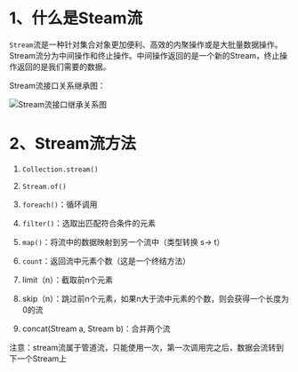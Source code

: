 # 1、什么是Steam流

`Stream`流是一种针对集合对象更加便利、高效的内聚操作或是大批量数据操作。Stream流分为中间操作和终止操作。中间操作返回的是一个新的Stream，终止操作返回的是我们需要的数据。

Stream流接口关系继承图：

![Stream流接口继承关系图](E:\学习资料\个人技术成长\Java8\Stream流\图片\Stream流接口继承关系图.png)

# 2、Stream流方法

1. `Collection.stream()`

2. `Stream.of()`
3. `foreach()`：循环调用
4. `filter()`：选取出匹配符合条件的元素
5. `map()`：将流中的数据映射到另一个流中（类型转换 s-> t）
6. `count`：返回流中元素个数（这是一个终结方法）
7. limit（n）：截取前n个元素
8. skip（n）：跳过前n个元素，如果n大于流中元素的个数，则会获得一个长度为0的流
9. concat(Stream a, Stream b)：合并两个流

注意：stream流属于管道流，只能使用一次，第一次调用完之后，数据会流转到下一个Stream上